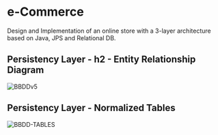 # e-Commerce
Design and Implementation of an online store with a 3-layer architecture based on Java, JPS and Relational DB.

## Persistency Layer - h2 - Entity Relationship Diagram
![BBDDv5](https://user-images.githubusercontent.com/47357022/213912115-d46c6712-a5fd-4f29-8329-259d13864594.jpg)

## Persistency Layer - Normalized Tables
![BBDD-TABLES](https://user-images.githubusercontent.com/47357022/213912325-895a2a0f-a2c4-4345-a857-9980dc7c155a.jpg)

